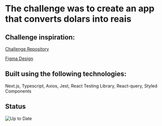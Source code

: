 
# The challenge was to create an app that converts dolars into reais
## Challenge inspiration:

[Challenge Repository](https://github.com/stone-payments/template-desafio-web)

[Figma Design](https://www.figma.com/file/y8IcDbllfaFAzXrEXR05PE/Teste---Front-Web-Stone?type=design&node-id=0-1&mode=design&t=AbDUt8BuLJUbG0lA-0)


## Built using the following technologies:

Next.js, Typescript, Axios, Jest, React Testing Library, React-query, Styled Components


## Status

![Up to Date](https://img.shields.io/badge/-Completed-232323?style=flat&labelColor=00ff00&logo=completed&logoColor=00ff00)


